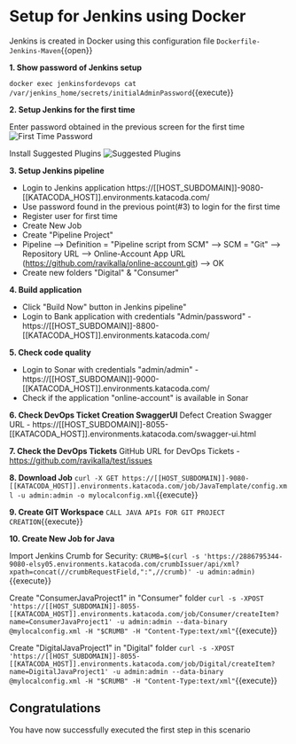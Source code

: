 # Setup for Jenkins using Docker

Jenkins is created in Docker using this configuration file ``Dockerfile-Jenkins-Maven``{{open}}

**1. Show password of Jenkins setup**

``docker exec jenkinsfordevops cat /var/jenkins_home/secrets/initialAdminPassword``{{execute}}

**2. Setup Jenkins for the first time**

Enter password obtained in the previous screen for the first time
![First Time Password](/root/projects/online-account/trainingassets/images/JenkinsFirstTimeScreen.png)

Install Suggested Plugins
![Suggested Plugins](/root/projects/online-account/trainingassets/images/InstallPlugins.png)

**3. Setup Jenkins pipeline**
 * Login to Jenkins application https://[[HOST_SUBDOMAIN]]-9080-[[KATACODA_HOST]].environments.katacoda.com/
 * Use password found in the previous point(#3) to login for the first time
 * Register user for first time
 * Create New Job
 * Create "Pipeline Project"
 * Pipeline --> Definition = "Pipeline script from SCM" --> SCM = "Git" --> Repository URL --> Online-Account App URL (https://github.com/ravikalla/online-account.git) --> OK
 * Create new folders "Digital" & "Consumer"

**4. Build application**
 * Click "Build Now" button in Jenkins pipeline"
 * Login to Bank application with credentials "Admin/password" - https://[[HOST_SUBDOMAIN]]-8800-[[KATACODA_HOST]].environments.katacoda.com/

**5. Check code quality**
 * Login to Sonar with credentials "admin/admin" - https://[[HOST_SUBDOMAIN]]-9000-[[KATACODA_HOST]].environments.katacoda.com/
 * Check if the application "online-account" is available in Sonar

**6. Check DevOps Ticket Creation SwaggerUI**
Defect Creation Swagger URL - https://[[HOST_SUBDOMAIN]]-8055-[[KATACODA_HOST]].environments.katacoda.com/swagger-ui.html

**7. Check the DevOps Tickets**
GitHub URL for DevOps Tickets - https://github.com/ravikalla/test/issues

**8. Download Job**
``curl -X GET https://[[HOST_SUBDOMAIN]]-9080-[[KATACODA_HOST]].environments.katacoda.com/job/JavaTemplate/config.xml -u admin:admin -o mylocalconfig.xml``{{execute}}

**9. Create GIT Workspace**
``CALL JAVA APIs FOR GIT PROJECT CREATION``{{execute}}

**10. Create New Job for Java**

Import Jenkins Crumb for Security:
``CRUMB=$(curl -s 'https://2886795344-9080-elsy05.environments.katacoda.com/crumbIssuer/api/xml?xpath=concat(//crumbRequestField,":",//crumb)' -u admin:admin)``{{execute}}

Create "ConsumerJavaProject1" in "Consumer" folder
``curl -s -XPOST 'https://[[HOST_SUBDOMAIN]]-8055-[[KATACODA_HOST]].environments.katacoda.com/job/Consumer/createItem?name=ConsumerJavaProject1' -u admin:admin --data-binary @mylocalconfig.xml -H "$CRUMB" -H "Content-Type:text/xml"``{{execute}}

Create "DigitalJavaProject1" in "Digital" folder
``curl -s -XPOST 'https://[[HOST_SUBDOMAIN]]-8055-[[KATACODA_HOST]].environments.katacoda.com/job/Digital/createItem?name=DigitalJavaProject1' -u admin:admin --data-binary @mylocalconfig.xml -H "$CRUMB" -H "Content-Type:text/xml"``{{execute}}

## Congratulations

You have now successfully executed the first step in this scenario

